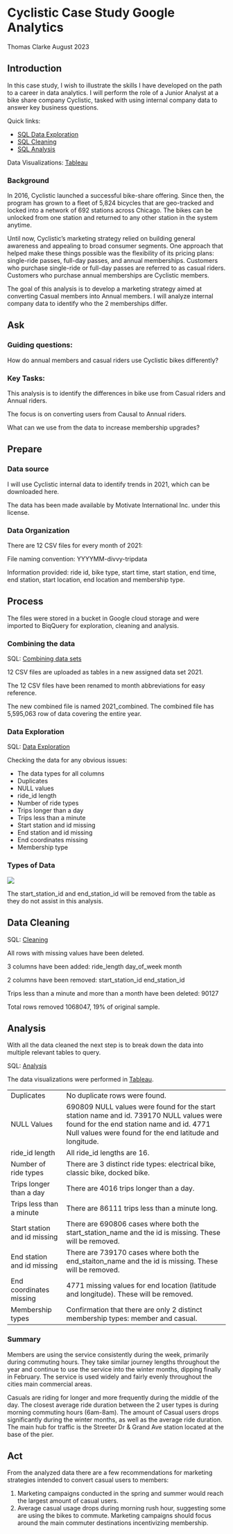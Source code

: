 <h1> Cyclistic Case Study Google Analytics </h1>

Thomas Clarke
August 2023

<h2>Introduction</h2>

In this case study, I wish to illustrate the skills I have developed on the path to a career in data analytics. I will perform the role of a Junior Analyst at a bike share company Cyclistic, tasked with using internal company data to answer key business questions.

Quick links:
- [SQL Data Exploration
  ](https://github.com/tomreason25/Data_analytics_case_study_Cyclistic/blob/main/Cyclistic_data_exploration.sql)
- [SQL Cleaning
](https://github.com/tomreason25/Data_analytics_case_study_Cyclistic/blob/main/Cyclistic_data_cleaning.sql)
- [SQL Analysis
](https://github.com/tomreason25/Data_analytics_case_study_Cyclistic/blob/main/Cyclistic_data_analysis.sql)


Data Visualizations: [Tableau](https://public.tableau.com/views/CyclisticCaseStudy_16933308328560/TotalTripDashboard?:language=en-US&:display_count=n&:origin=viz_share_link)

<h3>Background</h3>

In 2016, Cyclistic launched a successful bike-share offering. Since then, the program has grown to a fleet of 5,824 bicycles that are geo-tracked and locked into a network of 692 stations across Chicago. The bikes can be unlocked from one station and returned to any other station in the system anytime.

Until now, Cyclistic’s marketing strategy relied on building general awareness and appealing to broad consumer segments. One approach that helped make these things possible was the flexibility of its pricing plans: single-ride passes, full-day passes, and annual memberships. Customers who purchase single-ride or full-day passes are referred to as casual riders. Customers who purchase annual memberships are Cyclistic members.

The goal of this analysis is to develop a marketing strategy aimed at converting Casual members into Annual members. I will analyze internal company data to identify who the 2 memberships differ.



<h2>Ask</h2>

<h3>Guiding questions:</h3>

How do annual members and casual riders use Cyclistic bikes differently?

<h3>Key Tasks:</h3>

This analysis is to identify the differences in bike use from Casual riders and Annual riders.

The focus is on converting users from Causal to Annual riders. 

What can we use from the data to increase membership upgrades?

<h2>Prepare</h2>

<h3>Data source</h3>

I will use Cyclistic internal data to identify trends in 2021, which can be downloaded here. 

The data has been made available by Motivate International Inc. under this license.

<h3>Data Organization</h3>

There are 12 CSV files for every month of 2021:

File naming convention: YYYYMM-divvy-tripdata

Information provided: ride id, bike type, start time, start station, end time, end station, start location, end location and membership type.



<h2>Process</h2>

The files were stored in a bucket in Google cloud storage and were imported to BiqQuery for exploration, cleaning and analysis.

<h3>Combining the data</h3>

SQL: [Combining data sets](https://github.com/tomreason25/Data_analytics_case_study_Cyclistic/blob/main/Cyclistic_combining_data.sql)

12 CSV files are uploaded as tables in a new assigned data set 2021.

The 12 CSV files have been renamed to month abbreviations for easy reference.

The new combined file is named 2021_combined. The combined file has 5,595,063 row of data covering the entire year.

<h3>Data Exploration</h3>

SQL: [Data Exploration
  ](https://github.com/tomreason25/Data_analytics_case_study_Cyclistic/blob/main/Cyclistic_data_exploration.sql)

Checking the data for any obvious issues:

- The data types for all columns
- Duplicates
- NULL values
- ride_id length
- Number of ride types
- Trips longer than a day
- Trips less than a minute
- Start station and id missing
- End station and id missing
- End coordinates missing
- Membership type

<h3>Types of Data</h3> 


<img src="https://drive.google.com/file/d/1mrKUGr-pVWJHK6EHT9hAu90PQcT3A">











The start_station_id and end_station_id will be removed from the table as they do not assist in this analysis.


<h2>Data Cleaning</h2>

SQL: [Cleaning
](https://github.com/tomreason25/Data_analytics_case_study_Cyclistic/blob/main/Cyclistic_data_cleaning.sql)

All rows with missing values have been deleted.

3 columns have been added:
ride_length
day_of_week
month

2 columns have been removed:
start_station_id
end_station_id


Trips less than a minute and more than a month have been deleted: 90127

Total rows removed 1068047, 19% of original sample.

<h2>Analysis</h2>

With all the data cleaned the next step is to break down the data into multiple relevant tables to query.

SQL: [Analysis
](https://github.com/tomreason25/Data_analytics_case_study_Cyclistic/blob/main/Cyclistic_data_analysis.sql)

The data visualizations were performed in [Tableau](https://public.tableau.com/views/CyclisticCaseStudy_16933308328560/TotalTripDashboard?:language=en-US&:display_count=n&:origin=viz_share_link).


| | |
| -------- | ------- |
| Duplicates  | No duplicate rows were found.    |
| NULL Values | 690809 NULL values were found for the start station name and id. 739170 NULL values were found for the end station name and id. 4771 Null values were found for the end latitude  and longitude.     |
| ride_id length    | All ride_id lengths are 16.    |
|Number of ride types|There are 3 distinct ride types: electrical bike, classic bike, docked bike.|
|Trips longer than a day|There are 4016 trips longer than a day.|
|Trips less than a minute|There are 86111 trips less than a minute long.|
|Start station and id missing|There are 690806 cases where both the start_station_name and the id is missing. These will be removed.|
|End station and id missing|There are 739170 cases where both the end_staiton_name and the id is missing. These will be removed.|
|End coordinates missing|4771 missing values for end location (latitude and longitude). These will be removed.|
|Membership types|Confirmation that there are only 2 distinct membership types: member and casual.|


<h3>Summary</h3>

Members are using the service consistently during the week, primarily during commuting hours. They take similar journey lengths throughout the year and continue to use the service into the winter months, dipping finally in February. The service is used widely and fairly evenly throughout the cities main commercial areas.

Casuals are riding for longer and more frequently during the middle of the day. The closest average ride duration between the 2 user types is during morning commuting hours (6am-8am). The amount of Casual users drops significantly during the winter months, as well as the average ride duration. The main hub for traffic is the Streeter Dr & Grand Ave station located at the base of the pier.







<h2>Act</h2>

From the analyzed data there are a few recommendations for marketing strategies intended to convert casual users to members:

1. Marketing campaigns conducted in the spring and summer would reach the largest amount of casual users.
2. Average casual usage drops during morning rush hour, suggesting some are using the bikes to commute. Marketing campaigns should focus around the main commuter destinations incentivizing membership.



